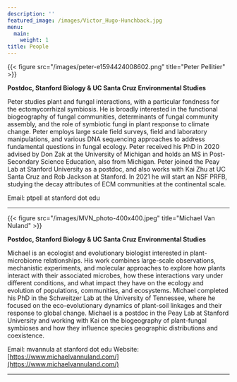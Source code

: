 ```yaml
---
description: ''
featured_image: /images/Victor_Hugo-Hunchback.jpg
menu:
  main:
    weight: 1
title: People
---
```

{{< figure src="/images/peter-e1594424008602.png" title="Peter Pellitier" >}}

**Postdoc, Stanford Biology & UC Santa Cruz Environmental Studies**


Peter studies plant and fungal interactions, with a particular fondness for the ectomycorrhizal symbiosis. He is broadly interested in the functional biogeography of fungal communities, determinants of fungal community assembly, and the role of symbiotic fungi in plant response to climate change. Peter employs large scale field surveys, field and laboratory manipulations, and various DNA sequencing approaches to address fundamental questions in fungal ecology. Peter received his PhD in 2020 advised by Don Zak at the University of Michigan and holds an MS in Post-Secondary Science Education, also from Michigan. Peter joined the Peay Lab at Stanford University as a postdoc, and also works with Kai Zhu at UC Santa Cruz and Rob Jackson at Stanford. In 2021 he will start an NSF PRFB, studying the decay attributes of ECM communities at the continental scale.

Email: ptpell at stanford dot edu
__________________________________________



{{< figure src="/images/MVN_photo-400x400.jpeg" title="Michael Van Nuland" >}}

**Postdoc, Stanford Biology & UC Santa Cruz Environmental Studies**


Michael is an ecologist and evolutionary biologist interested in plant-microbiome relationships. His work combines large-scale observations, mechanistic experiments, and molecular approaches to explore how plants interact with their associated microbes, how these interactions vary under different conditions, and what impact they have on the ecology and evolution of populations, communities, and ecosystems. Michael completed his PhD in the Schweitzer Lab at the University of Tennessee, where he focused on the eco-evolutionary dynamics of plant-soil linkages and their response to global change. Michael is a postdoc in the Peay Lab at Stanford University and working with Kai on the biogeography of plant-fungal symbioses and how they influence species geographic distributions and coexistence.


Email: mvannula at stanford dot edu
Website: [https://www.michaelvannuland.com/](https://www.michaelvannuland.com/)
__________________________________________

